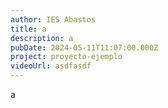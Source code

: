 ```yaml
---
author: IES Abastos
title: a
description: a
pubDate: 2024-05-11T11:07:00.000Z
project: proyecto-ejemplo
videoUrl: asdfasdf
---
```

a
